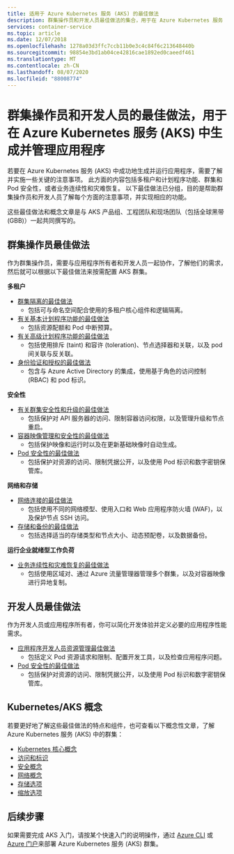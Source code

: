 ```yaml
---
title: 适用于 Azure Kubernetes 服务 (AKS) 的最佳做法
description: 群集操作员和开发人员最佳做法的集合，用于在 Azure Kubernetes 服务 (AKS) 中生成并管理应用程序
services: container-service
ms.topic: article
ms.date: 12/07/2018
ms.openlocfilehash: 1278a03d3ffc7ccb11b0e3c4c84f6c213648440b
ms.sourcegitcommit: 98854e3bd1ab04ce42816cae1892ed0caeedf461
ms.translationtype: MT
ms.contentlocale: zh-CN
ms.lasthandoff: 08/07/2020
ms.locfileid: "88008774"
---
```

# <a name="cluster-operator-and-developer-best-practices-to-build-and-manage-applications-on-azure-kubernetes-service-aks"></a>群集操作员和开发人员的最佳做法，用于在 Azure Kubernetes 服务 (AKS) 中生成并管理应用程序

若要在 Azure Kubernetes 服务 (AKS) 中成功地生成并运行应用程序，需要了解并实施一些关键的注意事项。 此方面的内容包括多租户和计划程序功能、群集和 Pod 安全性，或者业务连续性和灾难恢复。 以下最佳做法已分组，目的是帮助群集操作员和开发人员了解每个方面的注意事项，并实现相应的功能。

这些最佳做法和概念文章是与 AKS 产品组、工程团队和现场团队（包括全球黑带 (GBB)）一起共同撰写的。

## <a name="cluster-operator-best-practices"></a>群集操作员最佳做法

作为群集操作员，需要与应用程序所有者和开发人员一起协作，了解他们的需求， 然后就可以根据以下最佳做法来按需配置 AKS 群集。

**多租户**

* [群集隔离的最佳做法](operator-best-practices-cluster-isolation.md)
    * 包括可与命名空间配合使用的多租户核心组件和逻辑隔离。
* [有关基本计划程序功能的最佳做法](operator-best-practices-scheduler.md)
    * 包括资源配额和 Pod 中断预算。
* [有关高级计划程序功能的最佳做法](operator-best-practices-advanced-scheduler.md)
    * 包括使用排斥 (taint) 和容许 (toleration)、节点选择器和关联，以及 pod 间关联与反关联。
* [身份验证和授权的最佳做法](operator-best-practices-identity.md)
    * 包含与 Azure Active Directory 的集成，使用基于角色的访问控制 (RBAC) 和 pod 标识。

**安全性**

* [有关群集安全性和升级的最佳做法](operator-best-practices-cluster-security.md)
    * 包括保护对 API 服务器的访问、限制容器访问权限，以及管理升级和节点重启。
* [容器映像管理和安全性的最佳做法](operator-best-practices-container-image-management.md)
    * 包括保护映像和运行时以及在更新基础映像时自动生成。
* [Pod 安全性的最佳做法](developer-best-practices-pod-security.md)
    * 包括保护对资源的访问、限制凭据公开，以及使用 Pod 标识和数字密钥保管库。

**网络和存储**

* [网络连接的最佳做法](operator-best-practices-network.md)
    * 包括使用不同的网络模型、使用入口和 Web 应用程序防火墙 (WAF)，以及保护节点 SSH 访问。
* [存储和备份的最佳做法](operator-best-practices-storage.md)
    * 包括选择适当的存储类型和节点大小、动态预配卷，以及数据备份。

**运行企业就绪型工作负荷**

* [业务连续性和灾难恢复的最佳做法](operator-best-practices-multi-region.md)
    * 包括使用区域对、通过 Azure 流量管理器管理多个群集，以及对容器映像进行异地复制。

## <a name="developer-best-practices"></a>开发人员最佳做法

作为开发人员或应用程序所有者，你可以简化开发体验并定义必要的应用程序性能需求。

* [应用程序开发人员资源管理最佳做法](developer-best-practices-resource-management.md)
    * 包括定义 Pod 资源请求和限制、配置开发工具，以及检查应用程序问题。
* [Pod 安全性的最佳做法](developer-best-practices-pod-security.md)
    * 包括保护对资源的访问、限制凭据公开，以及使用 Pod 标识和数字密钥保管库。

## <a name="kubernetes--aks-concepts"></a>Kubernetes/AKS 概念

若要更好地了解这些最佳做法的特点和组件，也可查看以下概念性文章，了解 Azure Kubernetes 服务 (AKS) 中的群集：

* [Kubernetes 核心概念](concepts-clusters-workloads.md)
* [访问和标识](concepts-identity.md)
* [安全概念](concepts-security.md)
* [网络概念](concepts-network.md)
* [存储选项](concepts-storage.md)
* [缩放选项](concepts-scale.md)

## <a name="next-steps"></a>后续步骤

如果需要完成 AKS 入门，请按某个快速入门的说明操作，通过 [Azure CLI](kubernetes-walkthrough.md) 或 [Azure 门户](kubernetes-walkthrough-portal.md)来部署 Azure Kubernetes 服务 (AKS) 群集。

